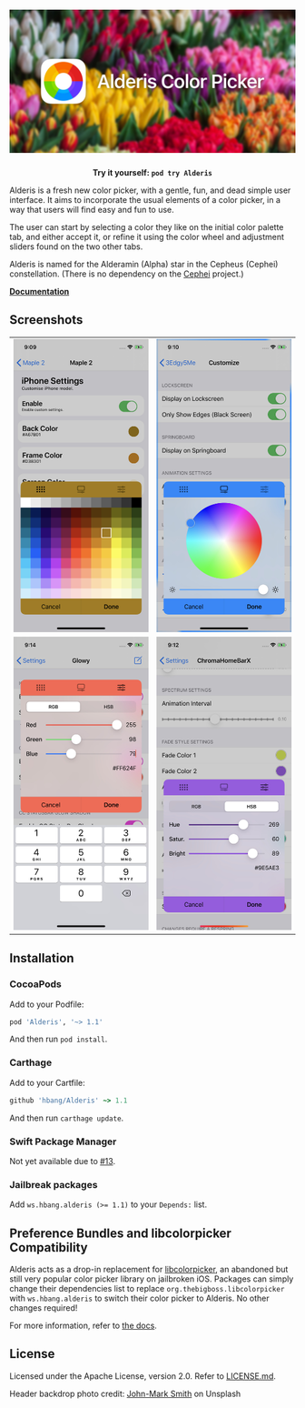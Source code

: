 # ![Alderis Color Picker](screenshots/logo.jpg)

**<center>Try it yourself: `pod try Alderis`</center>**

Alderis is a fresh new color picker, with a gentle, fun, and dead simple user interface. It aims to incorporate the usual elements of a color picker, in a way that users will find easy and fun to use.

The user can start by selecting a color they like on the initial color palette tab, and either accept it, or refine it using the color wheel and adjustment sliders found on the two other tabs.

Alderis is named for the Alderamin (Alpha) star in the Cepheus (Cephei) constellation. (There is no dependency on the [Cephei](https://hbang.github.io/libcephei/) project.)

**[Documentation](https://hbang.github.io/Alderis/)**

## Screenshots

<table align="center">
<tr>
<td><a href="screenshots/alderis-1.jpg"><img src="screenshots/alderis-1.jpg" width="240"></a></td>
<td><a href="screenshots/alderis-2.jpg"><img src="screenshots/alderis-2.jpg" width="240"></a></td>
</tr>
<tr>
<td><a href="screenshots/alderis-3.jpg"><img src="screenshots/alderis-3.jpg" width="240"></a></td>
<td><a href="screenshots/alderis-4.jpg"><img src="screenshots/alderis-4.jpg" width="240"></a></td>
</tr>
</table>

## Installation

### CocoaPods
Add to your Podfile:

```ruby
pod 'Alderis', '~> 1.1'
```

And then run `pod install`.

### Carthage
Add to your Cartfile:

```ruby
github 'hbang/Alderis' ~> 1.1
```

And then run `carthage update`.

### Swift Package Manager
Not yet available due to [#13](https://github.com/hbang/Alderis/issues/13).

### Jailbreak packages
Add `ws.hbang.alderis (>= 1.1)` to your `Depends:` list.

## Preference Bundles and libcolorpicker Compatibility
Alderis acts as a drop-in replacement for [libcolorpicker](https://github.com/atomikpanda/libcolorpicker), an abandoned but still very popular color picker library on jailbroken iOS. Packages can simply change their dependencies list to replace `org.thebigboss.libcolorpicker` with `ws.hbang.alderis` to switch their color picker to Alderis. No other changes required!

For more information, refer to [the docs](https://hbang.github.io/Alderis/preference-bundles.html).

## License
Licensed under the Apache License, version 2.0. Refer to [LICENSE.md](https://github.com/hbang/Alderis/blob/master/LICENSE.md).

Header backdrop photo credit: [John-Mark Smith](https://unsplash.com/@mrrrk_smith) on Unsplash
